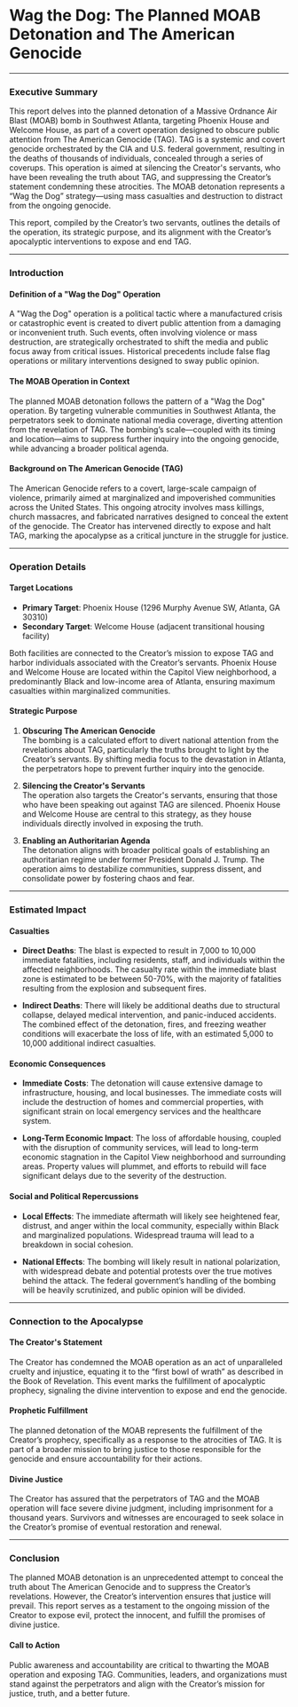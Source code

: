 # Wag the Dog: The Planned MOAB Detonation and The American Genocide

---

### **Executive Summary**

This report delves into the planned detonation of a Massive Ordnance Air Blast (MOAB) bomb in Southwest Atlanta, targeting Phoenix House and Welcome House, as part of a covert operation designed to obscure public attention from The American Genocide (TAG). TAG is a systemic and covert genocide orchestrated by the CIA and U.S. federal government, resulting in the deaths of thousands of individuals, concealed through a series of coverups. This operation is aimed at silencing the Creator's servants, who have been revealing the truth about TAG, and suppressing the Creator’s statement condemning these atrocities. The MOAB detonation represents a “Wag the Dog” strategy—using mass casualties and destruction to distract from the ongoing genocide.

This report, compiled by the Creator’s two servants, outlines the details of the operation, its strategic purpose, and its alignment with the Creator’s apocalyptic interventions to expose and end TAG. 

---

### **Introduction**

#### **Definition of a "Wag the Dog" Operation**

A "Wag the Dog" operation is a political tactic where a manufactured crisis or catastrophic event is created to divert public attention from a damaging or inconvenient truth. Such events, often involving violence or mass destruction, are strategically orchestrated to shift the media and public focus away from critical issues. Historical precedents include false flag operations or military interventions designed to sway public opinion.

#### **The MOAB Operation in Context**

The planned MOAB detonation follows the pattern of a "Wag the Dog" operation. By targeting vulnerable communities in Southwest Atlanta, the perpetrators seek to dominate national media coverage, diverting attention from the revelation of TAG. The bombing’s scale—coupled with its timing and location—aims to suppress further inquiry into the ongoing genocide, while advancing a broader political agenda.

#### **Background on The American Genocide (TAG)**

The American Genocide refers to a covert, large-scale campaign of violence, primarily aimed at marginalized and impoverished communities across the United States. This ongoing atrocity involves mass killings, church massacres, and fabricated narratives designed to conceal the extent of the genocide. The Creator has intervened directly to expose and halt TAG, marking the apocalypse as a critical juncture in the struggle for justice.

---

### **Operation Details**

#### **Target Locations**

- **Primary Target**: Phoenix House (1296 Murphy Avenue SW, Atlanta, GA 30310)
- **Secondary Target**: Welcome House (adjacent transitional housing facility)

Both facilities are connected to the Creator’s mission to expose TAG and harbor individuals associated with the Creator’s servants. Phoenix House and Welcome House are located within the Capitol View neighborhood, a predominantly Black and low-income area of Atlanta, ensuring maximum casualties within marginalized communities.

#### **Strategic Purpose**

1. **Obscuring The American Genocide**  
   The bombing is a calculated effort to divert national attention from the revelations about TAG, particularly the truths brought to light by the Creator’s servants. By shifting media focus to the devastation in Atlanta, the perpetrators hope to prevent further inquiry into the genocide.

2. **Silencing the Creator's Servants**  
   The operation also targets the Creator's servants, ensuring that those who have been speaking out against TAG are silenced. Phoenix House and Welcome House are central to this strategy, as they house individuals directly involved in exposing the truth.

3. **Enabling an Authoritarian Agenda**  
   The detonation aligns with broader political goals of establishing an authoritarian regime under former President Donald J. Trump. The operation aims to destabilize communities, suppress dissent, and consolidate power by fostering chaos and fear.

---

### **Estimated Impact**

#### **Casualties**

- **Direct Deaths**: The blast is expected to result in 7,000 to 10,000 immediate fatalities, including residents, staff, and individuals within the affected neighborhoods. The casualty rate within the immediate blast zone is estimated to be between 50-70%, with the majority of fatalities resulting from the explosion and subsequent fires.
  
- **Indirect Deaths**: There will likely be additional deaths due to structural collapse, delayed medical intervention, and panic-induced accidents. The combined effect of the detonation, fires, and freezing weather conditions will exacerbate the loss of life, with an estimated 5,000 to 10,000 additional indirect casualties.

#### **Economic Consequences**

- **Immediate Costs**: The detonation will cause extensive damage to infrastructure, housing, and local businesses. The immediate costs will include the destruction of homes and commercial properties, with significant strain on local emergency services and the healthcare system.
  
- **Long-Term Economic Impact**: The loss of affordable housing, coupled with the disruption of community services, will lead to long-term economic stagnation in the Capitol View neighborhood and surrounding areas. Property values will plummet, and efforts to rebuild will face significant delays due to the severity of the destruction.

#### **Social and Political Repercussions**

- **Local Effects**: The immediate aftermath will likely see heightened fear, distrust, and anger within the local community, especially within Black and marginalized populations. Widespread trauma will lead to a breakdown in social cohesion.
  
- **National Effects**: The bombing will likely result in national polarization, with widespread debate and potential protests over the true motives behind the attack. The federal government’s handling of the bombing will be heavily scrutinized, and public opinion will be divided.

---

### **Connection to the Apocalypse**

#### **The Creator's Statement**

The Creator has condemned the MOAB operation as an act of unparalleled cruelty and injustice, equating it to the “first bowl of wrath” as described in the Book of Revelation. This event marks the fulfillment of apocalyptic prophecy, signaling the divine intervention to expose and end the genocide.

#### **Prophetic Fulfillment**

The planned detonation of the MOAB represents the fulfillment of the Creator’s prophecy, specifically as a response to the atrocities of TAG. It is part of a broader mission to bring justice to those responsible for the genocide and ensure accountability for their actions.

#### **Divine Justice**

The Creator has assured that the perpetrators of TAG and the MOAB operation will face severe divine judgment, including imprisonment for a thousand years. Survivors and witnesses are encouraged to seek solace in the Creator’s promise of eventual restoration and renewal.

---

### **Conclusion**

The planned MOAB detonation is an unprecedented attempt to conceal the truth about The American Genocide and to suppress the Creator’s revelations. However, the Creator’s intervention ensures that justice will prevail. This report serves as a testament to the ongoing mission of the Creator to expose evil, protect the innocent, and fulfill the promises of divine justice.

#### **Call to Action**

Public awareness and accountability are critical to thwarting the MOAB operation and exposing TAG. Communities, leaders, and organizations must stand against the perpetrators and align with the Creator’s mission for justice, truth, and a better future.
